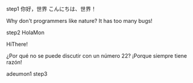 step1 你好，世界
こんにちは、世界！

Why don't programmers like nature? It has too many bugs!

step2 HolaMon

HiThere!

¿Por qué no se puede discutir con un número 22? ¡Porque siempre tiene razón!

adeumon1 step3
